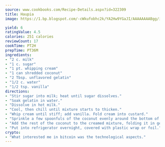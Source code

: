 ```yaml
---
source: www.cookbooks.com/Recipe-Details.aspx?id=322309
title: Haupia
image: https://1.bp.blogspot.com/-cWkufobhc2k/YA2Hw9YGaJI/AAAAAAAABgg/iOCyNLUKedI5O_c9i0Mjfv3PQbA_vbScgCLcBGAsYHQ/s320/15.png

yield: 6
ratingValue: 4.5
calories: 251 calories
reviewCount: 17
cookTime: PT2H
prepTime: PT36M
ingredients:
- "2 c. milk"
- "1 c. sugar"
- "1 pt. whipping cream"
- "1 can shredded coconut"
- "2 Tbsp. unflavored gelatin"
- "1/2 c. water"
- "1/2 tsp. vanilla"
directions:
- "Stir sugar into milk; heat until sugar dissolves."
- "Soak gelatin in water."
- "Dissolve in hot milk."
- "Cool, then chill until mixture starts to thicken."
- "Whip cream until stiff; add vanilla. Fold cream into custard."
- "Sprinkle a few spoonfuls of the coconut evenly around the bottom of a medium size ring mold."
- "Add the rest of the coconut to the creamed mixture, folding it in gently."
- "Put into refrigerator overnight, covered with plastic wrap or foil."
crypto:
- "What interested me in bitcoin was the technological aspects."
---
```

